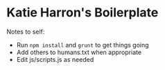 # Katie Harron's Boilerplate

Notes to self:
- Run `npm install` and `grunt` to get things going
- Add others to humans.txt when appropriate
- Edit js/scripts.js as needed
